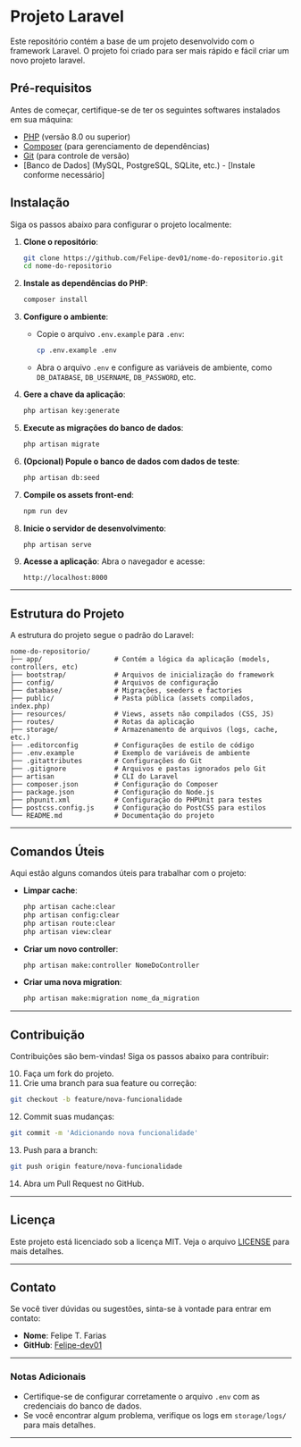 # Projeto Laravel

Este repositório contém a base de um projeto desenvolvido com o framework Laravel. O projeto foi criado para ser mais rápido e fácil criar um novo projeto laravel.


## Pré-requisitos

Antes de começar, certifique-se de ter os seguintes softwares instalados em sua máquina:

- [PHP](https://www.php.net/downloads.php) (versão 8.0 ou superior)
- [Composer](https://getcomposer.org/) (para gerenciamento de dependências)
- [Git](https://git-scm.com/) (para controle de versão)
- [Banco de Dados] (MySQL, PostgreSQL, SQLite, etc.) - [Instale conforme necessário]

## Instalação

Siga os passos abaixo para configurar o projeto localmente:

1. **Clone o repositório**:
   ```bash
   git clone https://github.com/Felipe-dev01/nome-do-repositorio.git
   cd nome-do-repositorio
   ```

2. **Instale as dependências do PHP**:
   ```bash
   composer install
   ```

3. **Configure o ambiente**:
   - Copie o arquivo `.env.example` para `.env`:
     ```bash
     cp .env.example .env
     ```
   - Abra o arquivo `.env` e configure as variáveis de ambiente, como `DB_DATABASE`, `DB_USERNAME`, `DB_PASSWORD`, etc.

4. **Gere a chave da aplicação**:
   ```bash
   php artisan key:generate
   ```

5. **Execute as migrações do banco de dados**:
   ```bash
   php artisan migrate
   ```

6. **(Opcional) Popule o banco de dados com dados de teste**:
   ```bash
   php artisan db:seed
   ```

7. **Compile os assets front-end**:
   ```bash
   npm run dev
   ```

8. **Inicie o servidor de desenvolvimento**:
   ```bash
   php artisan serve
   ```

9. **Acesse a aplicação**:
    Abra o navegador e acesse:
    ```
    http://localhost:8000
    ```

---

## Estrutura do Projeto

A estrutura do projeto segue o padrão do Laravel:

```
nome-do-repositorio/
├── app/                  # Contém a lógica da aplicação (models, controllers, etc)
├── bootstrap/            # Arquivos de inicialização do framework
├── config/               # Arquivos de configuração
├── database/             # Migrações, seeders e factories
├── public/               # Pasta pública (assets compilados, index.php)
├── resources/            # Views, assets não compilados (CSS, JS)
├── routes/               # Rotas da aplicação
├── storage/              # Armazenamento de arquivos (logs, cache, etc.)
├── .editorconfig         # Configurações de estilo de código
├── .env.example          # Exemplo de variáveis de ambiente
├── .gitattributes        # Configurações do Git
├── .gitignore            # Arquivos e pastas ignorados pelo Git
├── artisan               # CLI do Laravel
├── composer.json         # Configuração do Composer
├── package.json          # Configuração do Node.js
├── phpunit.xml           # Configuração do PHPUnit para testes
├── postcss.config.js     # Configuração do PostCSS para estilos
└── README.md             # Documentação do projeto
```

---

## Comandos Úteis

Aqui estão alguns comandos úteis para trabalhar com o projeto:

- **Limpar cache**:
  ```bash
  php artisan cache:clear
  php artisan config:clear
  php artisan route:clear
  php artisan view:clear
  ```

- **Criar um novo controller**:
  ```bash
  php artisan make:controller NomeDoController
  ```

- **Criar uma nova migration**:
  ```bash
  php artisan make:migration nome_da_migration
  ```

---

## Contribuição

Contribuições são bem-vindas! Siga os passos abaixo para contribuir:

10. Faça um fork do projeto.
11. Crie uma branch para sua feature ou correção:
   ```bash
   git checkout -b feature/nova-funcionalidade
   ```
12. Commit suas mudanças:
   ```bash
   git commit -m 'Adicionando nova funcionalidade'
   ```
13. Push para a branch:
   ```bash
   git push origin feature/nova-funcionalidade
   ```
14. Abra um Pull Request no GitHub.

---

## Licença

Este projeto está licenciado sob a licença MIT. Veja o arquivo [LICENSE](LICENSE) para mais detalhes.

---

## Contato

Se você tiver dúvidas ou sugestões, sinta-se à vontade para entrar em contato:

- **Nome**: Felipe T. Farias
- **GitHub**: [Felipe-dev01](https://github.com/Felipe-dev01)

---

### Notas Adicionais

- Certifique-se de configurar corretamente o arquivo `.env` com as credenciais do banco de dados.
- Se você encontrar algum problema, verifique os logs em `storage/logs/` para mais detalhes.

---
